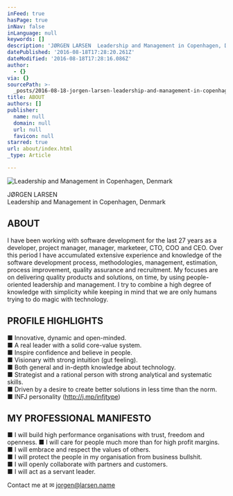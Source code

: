 ```yaml
---
inFeed: true
hasPage: true
inNav: false
inLanguage: null
keywords: []
description: 'JØRGEN LARSEN  Leadership and Management in Copenhagen, Denmark'
datePublished: '2016-08-18T17:28:20.261Z'
dateModified: '2016-08-18T17:28:16.086Z'
author:
  - {}
via: {}
sourcePath: >-
  _posts/2016-08-18-jorgen-larsen-leadership-and-management-in-copenhagen-denm.md
title: ABOUT
authors: []
publisher:
  name: null
  domain: null
  url: null
  favicon: null
starred: true
url: about/index.html
_type: Article

---
```

![Leadership and Management in Copenhagen, Denmark](https://the-grid-user-content.s3-us-west-2.amazonaws.com/24368db8-e581-4247-9e7f-41213c857e4f.jpg)

JØRGEN LARSEN   
Leadership and Management in Copenhagen, Denmark

## ABOUT

I have been working with software development for the last 27 years as a developer, project manager, manager, marketeer, CTO, COO and CEO. Over this period I have accumulated extensive experience and knowledge of the software development process, methodologies, management, estimation, process improvement, quality assurance and recruitment. My focuses are on delivering quality products and solutions, on time, by using people-oriented leadership and management. I try to combine a high degree of knowledge with simplicity while keeping in mind that we are only humans trying to do magic with technology.

## PROFILE HIGHLIGHTS

■ Innovative, dynamic and open-minded.  
■ A real leader with a solid core-value system.  
■ Inspire confidence and believe in people.  
■ Visionary with strong intuition (gut feeling).  
■ Both general and in-depth knowledge about technology.  
■ Strategist and a rational person with strong analytical and systematic skills.  
■ Driven by a desire to create better solutions in less time than the norm.  
■ INFJ personality (http://j.mp/infjtype)

## MY PROFESSIONAL MANIFESTO

■ I will build high performance organisations with trust, freedom and openness. ■ I will care for people much more than for high profit margins.  
■ I will embrace and respect the values of others.  
■ I will protect the people in my organisation from business bullshit.  
■ I will openly collaborate with partners and customers.  
■ I will act as a servant leader.

Contact me at ✉ jorgen@larsen.name